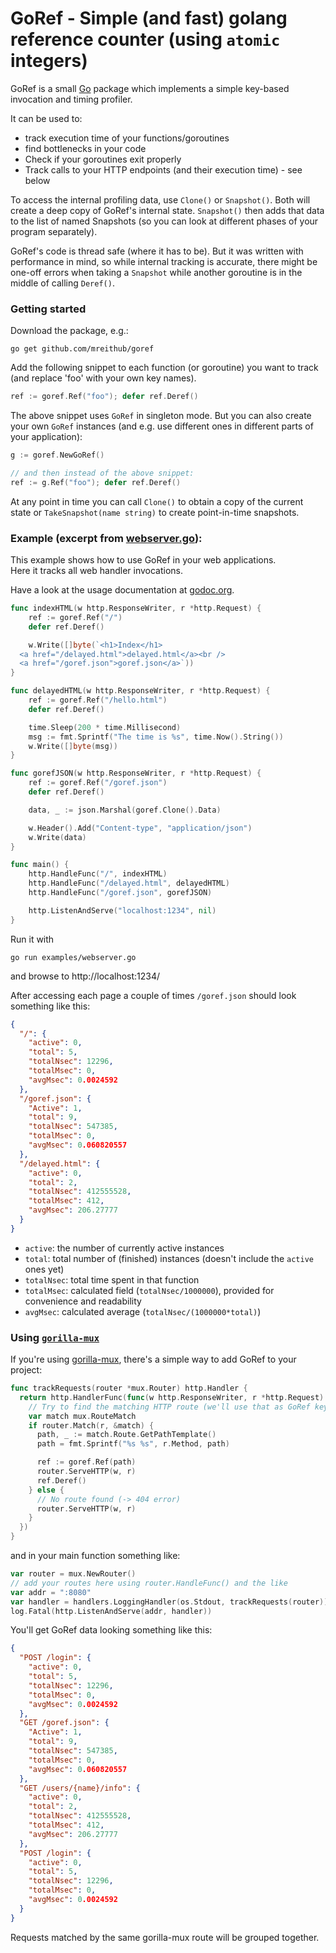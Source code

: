 # GoRef - Simple (and fast) golang reference counter (using `atomic` integers)

GoRef is a small [Go][golang] package which implements a simple key-based
invocation and timing profiler.

It can be used to:
- track execution time of your functions/goroutines
- find bottlenecks in your code
- Check if your goroutines exit properly
- Track calls to your HTTP endpoints (and their execution time) - see below

To access the internal profiling data, use `Clone()` or `Snapshot()`. Both will
create a deep copy of GoRef's internal state. `Snapshot()` then adds that data
to the list of named Snapshots (so you can look at different phases of your program separately).

GoRef's code is thread safe (where it has to be). But it was written with performance in mind, so
while internal tracking is accurate, there might be one-off errors when taking a `Snapshot` while
another goroutine is in the middle of calling `Deref()`.


### Getting started

Download the package, e.g.:

    go get github.com/mreithub/goref

Add the following snippet to each function (or goroutine) you want to track
(and replace 'foo' with your own key names).

```go
ref := goref.Ref("foo"); defer ref.Deref()
```

The above snippet uses `GoRef` in singleton mode. But you can also create your
own `GoRef` instances (and e.g. use different ones in different parts of your
application):

```go
g := goref.NewGoRef()

// and then instead of the above snippet:
ref := g.Ref("foo"); defer ref.Deref()
```


At any point in time you can call `Clone()` to obtain a copy of the current state
or `TakeSnapshot(name string)` to create point-in-time snapshots.


### Example (excerpt from [webserver.go](examples/webserver.go)):

This example shows how to use GoRef in your web applications.  
Here it tracks all web handler invocations.

Have a look at the usage documentation at [godoc.org][godoc].

```go
func indexHTML(w http.ResponseWriter, r *http.Request) {
	ref := goref.Ref("/")
	defer ref.Deref()

	w.Write([]byte(`<h1>Index</h1>
  <a href="/delayed.html">delayed.html</a><br />
  <a href="/goref.json">goref.json</a>`))
}

func delayedHTML(w http.ResponseWriter, r *http.Request) {
	ref := goref.Ref("/hello.html")
	defer ref.Deref()

	time.Sleep(200 * time.Millisecond)
	msg := fmt.Sprintf("The time is %s", time.Now().String())
	w.Write([]byte(msg))
}

func gorefJSON(w http.ResponseWriter, r *http.Request) {
	ref := goref.Ref("/goref.json")
	defer ref.Deref()

	data, _ := json.Marshal(goref.Clone().Data)

	w.Header().Add("Content-type", "application/json")
	w.Write(data)
}

func main() {
	http.HandleFunc("/", indexHTML)
	http.HandleFunc("/delayed.html", delayedHTML)
	http.HandleFunc("/goref.json", gorefJSON)

	http.ListenAndServe("localhost:1234", nil)
}
```

Run it with

    go run examples/webserver.go

and browse to http://localhost:1234/

After accessing each page a couple of times `/goref.json` should look something
like this:

```json
{
  "/": {
    "active": 0,
    "total": 5,
    "totalNsec": 12296,
    "totalMsec": 0,
    "avgMsec": 0.0024592
  },
  "/goref.json": {
    "Active": 1,
    "total": 9,
    "totalNsec": 547385,
    "totalMsec": 0,
    "avgMsec": 0.060820557
  },
  "/delayed.html": {
    "active": 0,
    "total": 2,
    "totalNsec": 412555528,
    "totalMsec": 412,
    "avgMsec": 206.27777
  }
}
```

- `active`: the number of currently active instances
- `total`: total number of (finished) instances (doesn't include the `active` ones yet)
- `totalNsec`: total time spent in that function
- `totalMsec`: calculated field (`totalNsec/1000000`), provided for convenience and readability
- `avgMsec`: calculated average (`totalNsec/(1000000*total)`)

### Using [`gorilla-mux`][gorillamux]

If you're using [gorilla-mux][gorillamux], there's a simple way to
add GoRef to your project:

```go
func trackRequests(router *mux.Router) http.Handler {
  return http.HandlerFunc(func(w http.ResponseWriter, r *http.Request) {
    // Try to find the matching HTTP route (we'll use that as GoRef key)
    var match mux.RouteMatch
    if router.Match(r, &match) {
      path, _ := match.Route.GetPathTemplate()
      path = fmt.Sprintf("%s %s", r.Method, path)

      ref := goref.Ref(path)
      router.ServeHTTP(w, r)
      ref.Deref()
    } else {
      // No route found (-> 404 error)
      router.ServeHTTP(w, r)
    }
  })
}
```

and in your main function something like:

```go
var router = mux.NewRouter()
// add your routes here using router.HandleFunc() and the like
var addr = ":8080"
var handler = handlers.LoggingHandler(os.Stdout, trackRequests(router))
log.Fatal(http.ListenAndServe(addr, handler))
```

You'll get GoRef data looking something like this:

```json
{
  "POST /login": {
    "active": 0,
    "total": 5,
    "totalNsec": 12296,
    "totalMsec": 0,
    "avgMsec": 0.0024592
  },
  "GET /goref.json": {
    "Active": 1,
    "total": 9,
    "totalNsec": 547385,
    "totalMsec": 0,
    "avgMsec": 0.060820557
  },
  "GET /users/{name}/info": {
    "active": 0,
    "total": 2,
    "totalNsec": 412555528,
    "totalMsec": 412,
    "avgMsec": 206.27777
  },
  "POST /login": {
    "active": 0,
    "total": 5,
    "totalNsec": 12296,
    "totalMsec": 0,
    "avgMsec": 0.0024592
  }
}
```

Requests matched by the same gorilla-mux route will be grouped together.

[golang]: https://golang.org/
[godoc]: https://godoc.org/github.com/mreithub/goref
[gorillamux]: https://github.com/gorilla/mux
